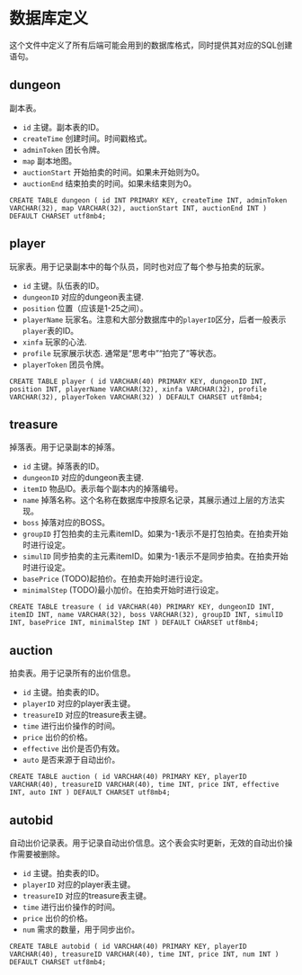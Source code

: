 # 数据库定义

这个文件中定义了所有后端可能会用到的数据库格式，同时提供其对应的SQL创建语句。

## dungeon

副本表。

- `id` 主键。副本表的ID。
- `createTime` 创建时间。时间戳格式。
- `adminToken` 团长令牌。
- `map` 副本地图。
- `auctionStart` 开始拍卖的时间。如果未开始则为0。
- `auctionEnd` 结束拍卖的时间。如果未结束则为0。

``CREATE TABLE dungeon (
         id INT PRIMARY KEY,
         createTime INT,
         adminToken VARCHAR(32),
         map VARCHAR(32),
         auctionStart INT,
         auctionEnd INT
) DEFAULT CHARSET utf8mb4;``

## player

玩家表。用于记录副本中的每个队员，同时也对应了每个参与拍卖的玩家。

- `id` 主键。队伍表的ID。
- `dungeonID` 对应的dungeon表主键.
- `position` 位置（应该是1-25之间）。
- `playerName` 玩家名。注意和大部分数据库中的`playerID`区分，后者一般表示`player`表的ID。
- `xinfa` 玩家的心法.
- `profile` 玩家展示状态. 通常是“思考中”“拍完了”等状态。
- `playerToken` 团员令牌。

``CREATE TABLE player (
         id VARCHAR(40) PRIMARY KEY,
         dungeonID INT,
         position INT,
         playerName VARCHAR(32),
         xinfa VARCHAR(32),
         profile VARCHAR(32),
         playerToken VARCHAR(32)
) DEFAULT CHARSET utf8mb4;``

## treasure

掉落表。用于记录副本的掉落。

- `id` 主键。掉落表的ID。
- `dungeonID` 对应的dungeon表主键.
- `itemID` 物品ID。表示每个副本内的掉落编号。
- `name` 掉落名称。这个名称在数据库中按原名记录，其展示通过上层的方法实现。
- `boss` 掉落对应的BOSS。
- `groupID` 打包拍卖的主元素itemID。如果为-1表示不是打包拍卖。在拍卖开始时进行设定。
- `simulID` 同步拍卖的主元素itemID。如果为-1表示不是同步拍卖。在拍卖开始时进行设定。
- `basePrice` (TODO)起拍价。在拍卖开始时进行设定。
- `minimalStep` (TODO)最小加价。在拍卖开始时进行设定。

``CREATE TABLE treasure (
         id VARCHAR(40) PRIMARY KEY,
         dungeonID INT,
         itemID INT,
         name VARCHAR(32),
         boss VARCHAR(32),
         groupID INT,
         simulID INT,
         basePrice INT,
         minimalStep INT
) DEFAULT CHARSET utf8mb4;``

## auction

拍卖表。用于记录所有的出价信息。

- `id` 主键。拍卖表的ID。
- `playerID` 对应的player表主键。
- `treasureID` 对应的treasure表主键。
- `time` 进行出价操作的时间。
- `price` 出价的价格。
- `effective` 出价是否仍有效。
- `auto` 是否来源于自动出价。

``CREATE TABLE auction (
         id VARCHAR(40) PRIMARY KEY,
         playerID VARCHAR(40),
         treasureID VARCHAR(40),
         time INT,
         price INT,
         effective INT,
         auto INT
) DEFAULT CHARSET utf8mb4;``

## autobid

自动出价记录表。用于记录自动出价信息。这个表会实时更新，无效的自动出价操作需要被删除。

- `id` 主键。拍卖表的ID。
- `playerID` 对应的player表主键。
- `treasureID` 对应的treasure表主键。
- `time` 进行出价操作的时间。
- `price` 出价的价格。
- `num` 需求的数量，用于同步出价。

``CREATE TABLE autobid (
         id VARCHAR(40) PRIMARY KEY,
         playerID VARCHAR(40),
         treasureID VARCHAR(40),
         time INT,
         price INT,
         num INT
) DEFAULT CHARSET utf8mb4;``



